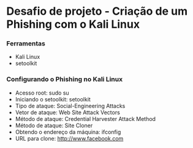 # Desafio de projeto - Criação de um Phishing com o Kali Linux #

### Ferramentas ###
- Kali Linux
- setoolkit

### Configurando o Phishing no Kali Linux ###
- Acesso root: sudo su
- Iniciando o setoolkit: setoolkit
- Tipo de ataque: Social-Engineering Attacks
- Vetor de ataque: Web Site Attack Vectors
- Método de ataque: Credential Harvester Attack Method 
- Método de ataque: Site Cloner
- Obtendo o endereço da máquina: ifconfig
- URL para clone: http://www.facebook.com

